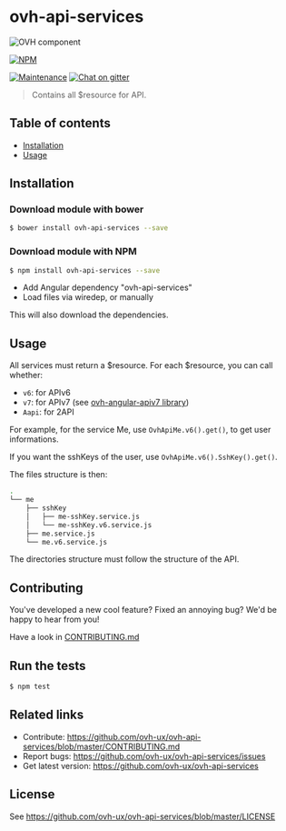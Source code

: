 # ovh-api-services

![OVH component](https://user-images.githubusercontent.com/3379410/27423240-3f944bc4-5731-11e7-87bb-3ff603aff8a7.png)

[![NPM](https://nodei.co/npm/ovh-api-services.png?downloads=true&downloadRank=true&stars=true)](https://nodei.co/npm/ovh-api-services/)

[![Maintenance](https://img.shields.io/maintenance/yes/2018.svg)]() [![Chat on gitter](https://img.shields.io/gitter/room/ovh/ux.svg)](https://gitter.im/ovh/ux)

> Contains all $resource for API.

## Table of contents

- [Installation](#installation)
- [Usage](#usage)


## Installation

### Download module with bower

```sh
$ bower install ovh-api-services --save
```

### Download module with NPM

```sh
$ npm install ovh-api-services --save
```

- Add Angular dependency "ovh-api-services"
- Load files via wiredep, or manually

This will also download the dependencies.

## Usage

All services must return a $resource.
For each $resource, you can call whether:
- `v6`: for APIv6
- `v7`: for APIv7 (see [ovh-angular-apiv7 library](https://github.com/ovh-ux/ovh-angular-apiv7))
- `Aapi`: for 2API

For example, for the service Me, use `OvhApiMe.v6().get()`, to get user informations.

If you want the sshKeys of the user, use `OvhApiMe.v6().SshKey().get()`.

The files structure is then:
```sh
.
└── me
    ├── sshKey
    │   ├── me-sshKey.service.js
    │   └── me-sshKey.v6.service.js
    ├── me.service.js
    └── me.v6.service.js
```

The directories structure must follow the structure of the API.

## Contributing

You've developed a new cool feature? Fixed an annoying bug? We'd be happy
to hear from you!

Have a look in [CONTRIBUTING.md](https://github.com/ovh-ux/ovh-api-services/blob/master/CONTRIBUTING.md)

## Run the tests

```sh
$ npm test
```

## Related links

* Contribute: https://github.com/ovh-ux/ovh-api-services/blob/master/CONTRIBUTING.md
* Report bugs: https://github.com/ovh-ux/ovh-api-services/issues
* Get latest version: https://github.com/ovh-ux/ovh-api-services

## License

See https://github.com/ovh-ux/ovh-api-services/blob/master/LICENSE
